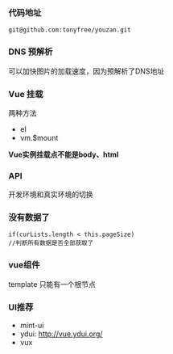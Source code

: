 ### 代码地址

```
git@github.com:tonyfree/youzan.git

```
### DNS 预解析
可以加快图片的加载速度，因为预解析了DNS地址

### Vue 挂载
两种方法
- el
- vm.$mount

**Vue实例挂载点不能是body、html**

### API
开发环境和真实环境的切换

### 没有数据了
```
if(curLists.length < this.pageSize)
//判断所有数据是否全部获取了
```

### vue组件
template 只能有一个根节点

### UI推荐
- mint-ui
- ydui: http://vue.ydui.org/
- vux
